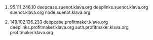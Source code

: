 1. 95.111.246.10
deepcase.suenot.klava.org
deeplinks.suenot.klava.org
suenot.klava.org
node.suenot.klava.org

2. 149.102.136.233
deepcase.profitmaker.klava.org
deeplinks.profitmaker.klava.org
auth.profitmaker.klava.org
profitmaker.klava.org